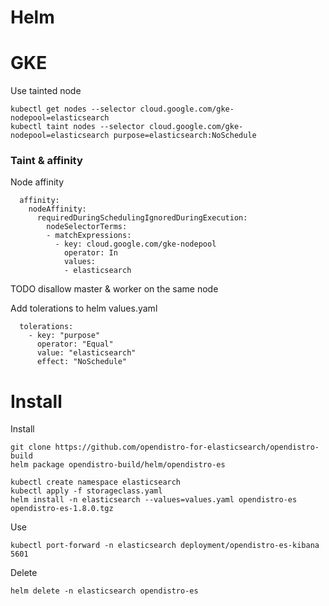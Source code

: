 Helm
===

# GKE

Use tainted node
```
kubectl get nodes --selector cloud.google.com/gke-nodepool=elasticsearch
kubectl taint nodes --selector cloud.google.com/gke-nodepool=elasticsearch purpose=elasticsearch:NoSchedule
```

### Taint & affinity

Node affinity
```
  affinity:
    nodeAffinity:
      requiredDuringSchedulingIgnoredDuringExecution:
        nodeSelectorTerms:
        - matchExpressions:
          - key: cloud.google.com/gke-nodepool
            operator: In
            values:
            - elasticsearch
```

TODO disallow master & worker on the same node

Add tolerations to helm values.yaml
```
  tolerations:
    - key: "purpose"
      operator: "Equal"
      value: "elasticsearch"
      effect: "NoSchedule"
```

# Install

Install
```
git clone https://github.com/opendistro-for-elasticsearch/opendistro-build
helm package opendistro-build/helm/opendistro-es

kubectl create namespace elasticsearch
kubectl apply -f storageclass.yaml
helm install -n elasticsearch --values=values.yaml opendistro-es opendistro-es-1.8.0.tgz
```

Use
```
kubectl port-forward -n elasticsearch deployment/opendistro-es-kibana 5601
```

Delete
```
helm delete -n elasticsearch opendistro-es
```
